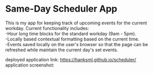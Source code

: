 # Same-Day Scheduler App  
This is my app for keeping track of upcoming events for the current workday. Current functionality includes:  
-Hour long time blocks for the standard workday (9am - 5pm).  
-Locally based contextual formatting based on the current time.  
-Events saved locally on the user's browser so that the page can be refreshed while maintain the current day's set events.  

deployed application link: https://hanksml.github.io/scheduler/     
application screenshot:  
